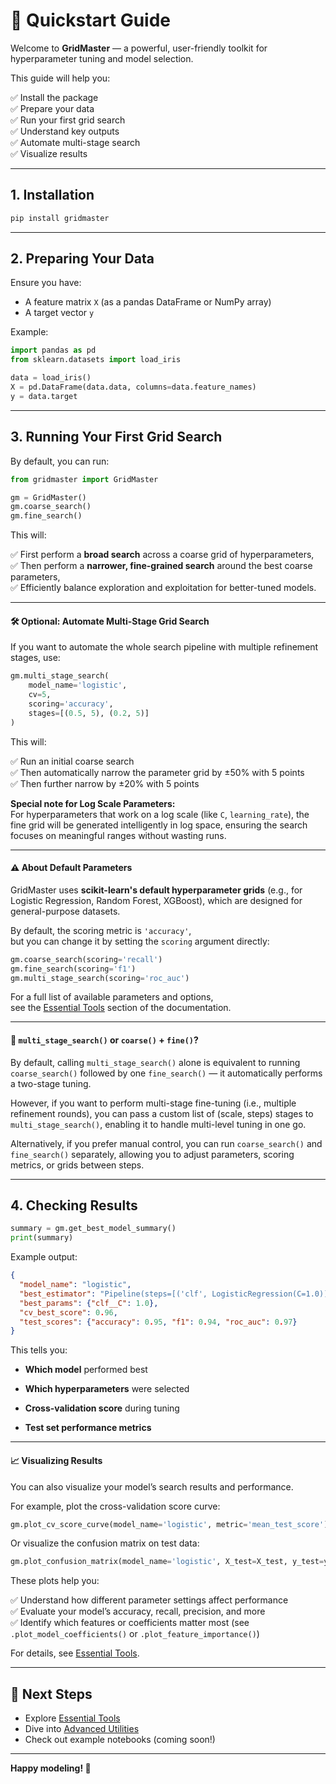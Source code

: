 # 🚀 Quickstart Guide

Welcome to **GridMaster** — a powerful, user-friendly toolkit for hyperparameter tuning and model selection.

This guide will help you:

✅ Install the package  
✅ Prepare your data  
✅ Run your first grid search  
✅ Understand key outputs  
✅ Automate multi-stage search  
✅ Visualize results  

---

## 1. Installation

```bash
pip install gridmaster
```

---

## 2. Preparing Your Data

Ensure you have:
- A feature matrix `X` (as a pandas DataFrame or NumPy array)
- A target vector `y`

Example:
```python
import pandas as pd
from sklearn.datasets import load_iris

data = load_iris()
X = pd.DataFrame(data.data, columns=data.feature_names)
y = data.target
```

---

## 3. Running Your First Grid Search

By default, you can run:

```python
from gridmaster import GridMaster

gm = GridMaster()
gm.coarse_search()
gm.fine_search()
```

This will:

✅ First perform a **broad search** across a coarse grid of hyperparameters,  
✅ Then perform a **narrower, fine-grained search** around the best coarse parameters,  
✅ Efficiently balance exploration and exploitation for better-tuned models.

---

#### 🛠️ Optional: Automate Multi-Stage Grid Search

If you want to automate the whole search pipeline with multiple refinement stages, use:

```python
gm.multi_stage_search(
    model_name='logistic',
    cv=5,
    scoring='accuracy',
    stages=[(0.5, 5), (0.2, 5)]
)
```

This will:

✅ Run an initial coarse search  
✅ Then automatically narrow the parameter grid by ±50% with 5 points  
✅ Then further narrow by ±20% with 5 points  

**Special note for Log Scale Parameters:**  
For hyperparameters that work on a log scale (like `C`, `learning_rate`), the fine grid will be generated intelligently in log space, ensuring the search focuses on meaningful ranges without wasting runs.

---

#### ⚠️ About Default Parameters

GridMaster uses **scikit-learn's default hyperparameter grids**  (e.g., for Logistic Regression, Random Forest, XGBoost),  which are designed for general-purpose datasets.

By default, the scoring metric is `'accuracy'`,  
but you can change it by setting the `scoring` argument directly:

```python
gm.coarse_search(scoring='recall')
gm.fine_search(scoring='f1')
gm.multi_stage_search(scoring='roc_auc')
```

For a full list of available parameters and options,  
see the [Essential Tools](api/core_api.md) section of the documentation.

---
#### 🔑  `multi_stage_search()` or `coarse()` + `fine()`?

By default, calling `multi_stage_search()` alone is equivalent to running `coarse_search()` followed by one `fine_search()` — it automatically performs a two-stage tuning.

However, if you want to perform multi-stage fine-tuning (i.e., multiple refinement rounds), you can pass a custom list of (scale, steps) stages to `multi_stage_search()`, enabling it to handle multi-level tuning in one go.

Alternatively, if you prefer manual control, you can run `coarse_search()` and `fine_search()` separately, allowing you to adjust parameters, scoring metrics, or grids between steps.


---

## 4. Checking Results

```python
summary = gm.get_best_model_summary()
print(summary)
```

Example output:
```json
{
  "model_name": "logistic",
  "best_estimator": "Pipeline(steps=[('clf', LogisticRegression(C=1.0))])",
  "best_params": {"clf__C": 1.0},
  "cv_best_score": 0.96,
  "test_scores": {"accuracy": 0.95, "f1": 0.94, "roc_auc": 0.97}
}
```

This tells you:

- **Which model** performed best

- **Which hyperparameters** were selected

- **Cross-validation score** during tuning

- **Test set performance metrics**

---

#### 📈 Visualizing Results

You can also visualize your model’s search results and performance.

For example, plot the cross-validation score curve:

```python
gm.plot_cv_score_curve(model_name='logistic', metric='mean_test_score')
```

Or visualize the confusion matrix on test data:

```python
gm.plot_confusion_matrix(model_name='logistic', X_test=X_test, y_test=y_test)
```

These plots help you:

✅ Understand how different parameter settings affect performance  
✅ Evaluate your model’s accuracy, recall, precision, and more  
✅ Identify which features or coefficients matter most (see `.plot_model_coefficients()` or `.plot_feature_importance()`)

For details, see [Essential Tools](api/core_api.md).

---

## 🚀 Next Steps

- Explore [Essential Tools](api/core_api.md)  
- Dive into [Advanced Utilities](api/advanced_api.md)  
- Check out example notebooks (coming soon!)

---

**Happy modeling! 🎉**
